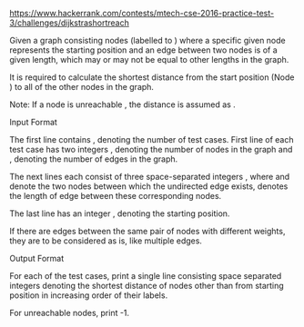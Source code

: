 https://www.hackerrank.com/contests/mtech-cse-2016-practice-test-3/challenges/dijkstrashortreach


Given a graph consisting  nodes (labelled  to ) where a specific given node  represents the starting position  and an edge between two nodes is of a given length, which may or may not be equal to other lengths in the graph.

It is required to calculate the shortest distance from the start position (Node ) to all of the other nodes in the graph.

Note: If a node is unreachable , the distance is assumed as .

Input Format

The first line contains , denoting the number of test cases. 
First line of each test case has two integers , denoting the number of nodes in the graph and , denoting the number of edges in the graph.

The next  lines each consist of three space-separated integers   , where  and  denote the two nodes between which the undirected edge exists,  denotes the length of edge between these corresponding nodes.

The last line has an integer , denoting the starting position.

If there are edges between the same pair of nodes with different weights, they are to be considered as is, like multiple edges.

Output Format

For each of the  test cases, print a single line consisting  space separated integers denoting the shortest distance of  nodes other than  from starting position  in increasing order of their labels.

For unreachable nodes, print -1.
